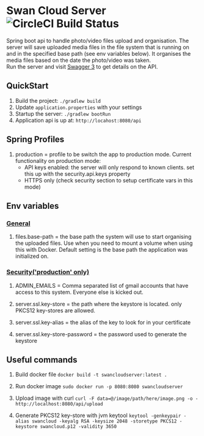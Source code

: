 # Swan Cloud Server ![CircleCI Build Status](https://img.shields.io/circleci/build/github/chiknas/SwanCloudServer)

Spring boot api to handle photo/video files upload and organisation. The server will save uploaded media files in the
file system that is running on and in the specified base path (see env variables below). It organises the media files
based on the date the photo/video was taken.  
Run the server and visit [Swagger 3](http://localhost:8080/swagger-ui/index.html) to get details on the API.

## QuickStart

1. Build the project: `./gradlew build`
2. Update `application.properties` with your settings
3. Startup the server: `./gradlew bootRun`
4. Application api is up at: `http://locahost:8080/api`

## Spring Profiles

1. production = profile to be switch the app to production mode. Current functionality on production mode:
    * API keys enabled: the server will only respond to known clients. set this up with the security.api.keys property
    * HTTPS only (check security section to setup certificate vars in this mode)

## Env variables

### <ins>General</ins>

1. files.base-path = the base path the system will use to start organising the uploaded files. Use when you need to
   mount a volume when using this with Docker. Default setting is the base path the application was initialized on.

### <ins>Security('production' only)</ins>

1. ADMIN_EMAILS = Comma separated list of gmail accounts that have access to this system. Everyone else is
   kicked out.

2. server.ssl.key-store = the path where the keystore is located. only PKCS12 key-stores are allowed.

3. server.ssl.key-alias = the alias of the key to look for in your certificate

4. server.ssl.key-store-password = the password used to generate the keystore

## Useful commands

1. Build docker file
   `docker build -t swancloudserver:latest .`

2. Run docker image
   `sudo docker run -p 8080:8080 swancloudserver`

3. Upload image with curl
   `curl -F data=@/image/path/here/image.png -o - http://localhost:8080/api/upload`

4. Generate PKCS12 key-store with jvm keytool
   `keytool -genkeypair -alias swancloud -keyalg RSA -keysize 2048 -storetype PKCS12 -keystore swancloud.p12 -validity 3650`
